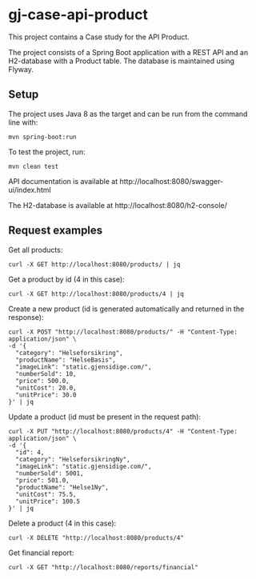 # gj-case-api-product

This project contains a Case study for the API Product.

The project consists of a Spring Boot application with a REST API and an H2-database with
a Product table. The database is maintained using Flyway.

## Setup

The project uses Java 8 as the target and can be run from the command line with:

```
mvn spring-boot:run
```

To test the project, run:

```
mvn clean test
```

API documentation is available at http://localhost:8080/swagger-ui/index.html

The H2-database is available at http://localhost:8080/h2-console/

## Request examples

Get all products:

```
curl -X GET http://localhost:8080/products/ | jq
```

Get a product by id (4 in this case):

```
curl -X GET http://localhost:8080/products/4 | jq
```

Create a new product (id is generated automatically and returned in the response):

```
curl -X POST "http://localhost:8080/products/" -H "Content-Type: application/json" \
-d '{
  "category": "Helseforsikring",
  "productName": "HelseBasis",
  "imageLink": "static.gjensidige.com/",
  "numberSold": 10,
  "price": 500.0,
  "unitCost": 20.0,
  "unitPrice": 30.0
}' | jq
```

Update a product (id must be present in the request path):

```
curl -X PUT "http://localhost:8080/products/4" -H "Content-Type: application/json" \
-d '{
  "id": 4,
  "category": "HelseforsikringNy",
  "imageLink": "static.gjensidige.com/",
  "numberSold": 5001,
  "price": 501.0,
  "productName": "Helse1Ny",
  "unitCost": 75.5,
  "unitPrice": 100.5
}' | jq
```

Delete a product (4 in this case):

```
curl -X DELETE "http://localhost:8080/products/4"
```

Get financial report:

```
curl -X GET "http://localhost:8080/reports/financial"
```
